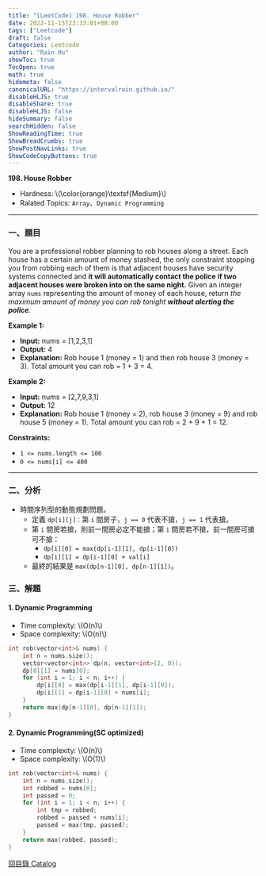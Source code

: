 ```yaml
---
title: "[LeetCode] 198. House Robber"
date: 2022-11-15T23:33:01+08:00
tags: ["Leetcode"]
draft: false
Categories: Leetcode
author: "Rain Hu"
showToc: true
TocOpen: true
math: true
hidemeta: false
canonicalURL: "https://intervalrain.github.io/"
disableHLJS: true
disableShare: true
disableHLJS: false
hideSummary: false
searchHidden: false
ShowReadingTime: true
ShowBreadCrumbs: true
ShowPostNavLinks: true
ShowCodeCopyButtons: true
---
```

**198. House Robber**
+ Hardness: \\(\color{orange}\textsf{Medium}\\)
+ Ralated Topics: `Array`、`Dynamic Programming`
---
### 一、題目
You are a professional robber planning to rob houses along a street. Each house has a certain amount of money stashed, the only constraint stopping you from robbing each of them is that adjacent houses have security systems connected and **it will automatically contact the police if two adjacent houses were broken into on the same night.**
Given an integer array `nums` representing the amount of money of each house, return *the maximum amount of money you can rob tonight* ***without alerting the police***.

**Example 1:**  
+ **Input:** nums = [1,2,3,1]  
+ **Output:** 4  
+ **Explanation:** Rob house 1 (money = 1) and then rob house 3 (money = 3).
Total amount you can rob = 1 + 3 = 4.  

**Example 2:**
+ **Input:** nums = [2,7,9,3,1]
+ **Output:** 12
+ **Explanation:** Rob house 1 (money = 2), rob house 3 (money = 9) and rob house 5 (money = 1).
Total amount you can rob = 2 + 9 + 1 = 12.

**Constraints:**
+ `1 <= nums.length <= 100`
+ `0 <= nums[i] <= 400`

---

### 二、分析
+ 時間序列型的動態規劃問題。
    + 定義 `dp[i][j]：`第 `i` 間房子，`j == 0` 代表不搶，`j == 1` 代表搶。
    + 第 `i` 間房若搶，則前一間房必定不能搶；第 `i` 間房若不搶，前一間房可搶可不搶：
        + `dp[i][0] = max(dp[i-1][1], dp[i-1][0])`
        + `dp[i][1] = dp[i-1][0] + val[i]`
    + 最終的結果是 `max(dp[n-1][0], dp[n-1][1])`。

### 三、解題
#### 1. Dynamic Programming
+ Time complexity: \\(O(n)\\)
+ Space complexity: \\(O(n)\\)
```C++
int rob(vector<int>& nums) {
    int n = nums.size();
    vector<vector<int>> dp(n, vector<int>(2, 0));
    dp[0][1] = nums[0];
    for (int i = 1; i < n; i++) {
        dp[i][0] = max(dp[i-1][1], dp[i-1][0]);
        dp[i][1] = dp[i-1][0] + nums[i];
    }
    return max(dp[n-1][0], dp[n-1][1]);
}
```
#### 2. Dynamic Programming(SC optimized)
+ Time complexity: \\(O(n)\\)
+ Space complexity: \\(O(1)\\)
```C++
int rob(vector<int>& nums) {
    int n = nums.size();
    int robbed = nums[0];
    int passed = 0;
    for (int i = 1; i < n; i++) {
        int tmp = robbed;
        robbed = passed + nums[i];
        passed = max(tmp, passed);
    }
    return max(robbed, passed);
}
```
[回目錄 Catalog](/leetcode)